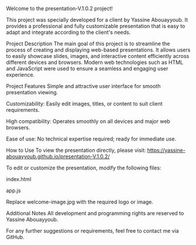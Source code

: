 Welcome to the presentation-V.1.0.2 project!

This project was specially developed for a client by Yassine Abouayyoub. It provides a professional and fully customizable presentation that is easy to adapt and integrate according to the client's needs.

Project Description
The main goal of this project is to streamline the process of creating and displaying web-based presentations. It allows users to easily showcase slides, images, and interactive content efficiently across different devices and browsers. Modern web technologies such as HTML and JavaScript were used to ensure a seamless and engaging user experience.

Project Features
Simple and attractive user interface for smooth presentation viewing.

Customizability: Easily edit images, titles, or content to suit client requirements.

High compatibility: Operates smoothly on all devices and major web browsers.

Ease of use: No technical expertise required; ready for immediate use.

How to Use
To view the presentation directly, please visit:
https://yassine-abouayyoub.github.io/presentation-V.1.0.2/

To edit or customize the presentation, modify the following files:

index.html

app.js

Replace welcome-image.jpg with the required logo or image.

Additional Notes
All development and programming rights are reserved to Yassine Abouayyoub.

For any further suggestions or requirements, feel free to contact me via GitHub.
